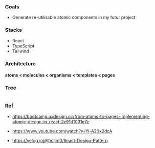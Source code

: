 ### Goals

- Generate re-utilisable atomic components in my futur project

### Stacks

- React
- TypeScript
- Tailwind

### Architecture

#### atoms < molecules < organisms < templates < pages

### Tree

```sh

```

### Ref

- https://bootcamp.uxdesign.cc/from-atoms-to-pages-implementing-atomic-design-in-react-2c91d1031e7c

- https://www.youtube.com/watch?v=Yi-A20x2dcA

- https://velog.io/@holim0/React-Design-Pattern
